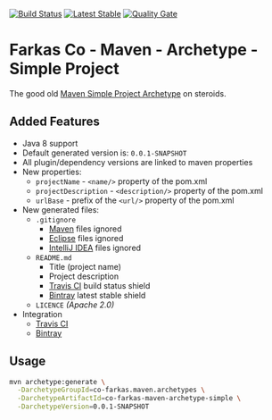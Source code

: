 [![Build Status][travis-ci-shield-img]][travis-ci-shield-link]
[![Latest Stable][bintray-shield-img]][bintray-shield-link]
[![Quality Gate][sonarcloud-shield-img]][sonarcloud-shield-link]

# Farkas Co - Maven - Archetype - Simple Project

The good old [Maven Simple Project Archetype][maven-simple-project-archetype-site] on steroids.

## Added Features

* Java 8 support
* Default generated version is: `0.0.1-SNAPSHOT`
* All plugin/dependency versions are linked to maven properties
* New properties: 
  * `projectName` - `<name/>` property of the pom.xml
  * `projectDescription` - `<description/>` property of the pom.xml
  * `urlBase` - prefix of the `<url/>` property of the pom.xml
* New generated files:
  * `.gitignore`
    * [Maven][maven] files ignored
    * [Eclipse][eclipse] files ignored
    * [IntelliJ IDEA][intellij-idea] files ignored
  * `README.md`
    * Title (project name)
    * Project description
    * [Travis CI][travis-ci] build status shield
    * [Bintray][bintray] latest stable shield
  * `LICENCE` _(Apache 2.0)_
 * Integration
   * [Travis CI][travis-ci]
   * [Bintray][bintray]

## Usage

```bash
mvn archetype:generate \
  -DarchetypeGroupId=co-farkas.maven.archetypes \
  -DarchetypeArtifactId=co-farkas-maven-archetype-simple \
  -DarchetypeVersion=0.0.1-SNAPSHOT
```

[maven-simple-project-archetype-site]: https://maven.apache.org/archetypes/maven-archetype-simple/
[maven]:                               https://maven.apache.org/
[eclipse]:                             https://www.eclipse.org/
[intellij-idea]:                       https://www.jetbrains.com/idea/
[travis-ci]:                           https://travis-ci.org/
[travis-ci-shield-img]:                https://img.shields.io/travis/co-farkas/co-farkas-maven-archetype-simple.svg
[travis-ci-shield-link]:               https://travis-ci.org/co-farkas/co-farkas-maven-archetype-simple
[bintray]:                             https://bintray.com/
[bintray-shield-img]:                  https://api.bintray.com/packages/co-farkas/maven/co-farkas-maven-archetype-simple/images/download.svg
[bintray-shield-link]:                 https://bintray.com/co-farkas/maven/co-farkas-maven-archetype-simple/_latestVersion
[sonarcloud-shield-img]:               https://sonarcloud.io/api/project_badges/measure?project=co-farkas.maven.archetypes%3Aco-farkas-maven-archetype-simple&metric=alert_status
[sonarcloud-shield-link]:              https://sonarcloud.io/dashboard?id=co-farkas.maven.archetypes%3Aco-farkas-maven-archetype-simple
